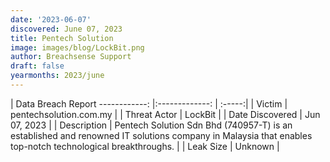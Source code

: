 ```yaml
---
date: '2023-06-07'
discovered: June 07, 2023
title: Pentech Solution
image: images/blog/LockBit.png
author: Breachsense Support
draft: false
yearmonths: 2023/june
---
```



| Data Breach Report
------------:     |:-------------:    | :-----:|
| Victim      | pentechsolution.com.my      | 
| Threat Actor      | LockBit      | 
| Date Discovered      | Jun 07, 2023      | 
| Description      | Pentech Solution Sdn Bhd (740957-T) is an established and renowned IT solutions company in Malaysia that enables top-notch technological breakthroughs.      | 
| Leak Size      | Unknown      | 

